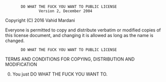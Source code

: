            DO WHAT THE FUCK YOU WANT TO PUBLIC LICENSE
                   Version 2, December 2004

Copyright (C) 2016 Vahid Mardani

Everyone is permitted to copy and distribute verbatim or modified
copies of this license document, and changing it is allowed as long
as the name is changed.

           DO WHAT THE FUCK YOU WANT TO PUBLIC LICENSE
  TERMS AND CONDITIONS FOR COPYING, DISTRIBUTION AND MODIFICATION

 0. You just DO WHAT THE FUCK YOU WANT TO.


